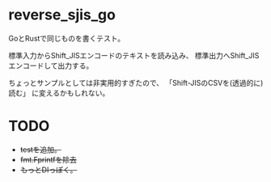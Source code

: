 # reverse_sjis_go

GoとRustで同じものを書くテスト。

標準入力からShift_JISエンコードのテキストを読み込み、
標準出力へShift_JISエンコードして出力する。

ちょっとサンプルとしては非実用的すぎたので、
「Shift-JISのCSVを(透過的に)読む」
に変えるかもしれない。

# TODO

- ~~testを追加。~~
- ~~fmt.Fprintfを除去~~
- ~~もっとDIっぽく。~~
